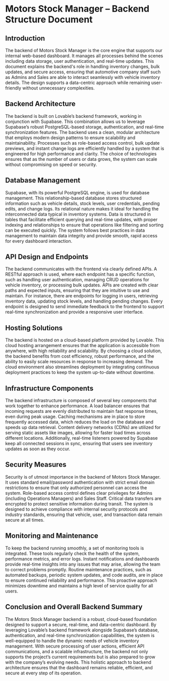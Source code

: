 # Motors Stock Manager – Backend Structure Document

## Introduction

The backend of Motors Stock Manager is the core engine that supports our internal web-based dashboard. It manages all processes behind the scenes including data storage, user authentication, and real-time updates. This document explains the backend's role in handling inventory changes, bulk updates, and secure access, ensuring that automotive company staff such as Admins and Sales are able to interact seamlessly with vehicle inventory details. The design supports a data-centric approach while remaining user-friendly without unnecessary complexities.

## Backend Architecture

The backend is built on Lovable’s backend framework, working in conjunction with Supabase. This combination allows us to leverage Supabase’s robust PostgreSQL-based storage, authentication, and real-time synchronization features. The backend uses a clean, modular architecture that employs modern design patterns to ensure scalability and maintainability. Processes such as role-based access control, bulk update previews, and instant change logs are efficiently handled by a system that is engineered for high performance and clarity. The choice of technologies ensures that as the number of users or data grows, the system can scale without compromising on speed or security.

## Database Management

Supabase, with its powerful PostgreSQL engine, is used for database management. This relationship-based database stores structured information such as vehicle details, stock levels, user credentials, pending edits, and change logs. Its relational nature makes it ideal for handling the interconnected data typical in inventory systems. Data is structured in tables that facilitate efficient querying and real-time updates, with proper indexing and relationships to ensure that operations like filtering and sorting can be executed quickly. The system follows best practices in data management to maintain data integrity and provide smooth, rapid access for every dashboard interaction.

## API Design and Endpoints

The backend communicates with the frontend via clearly defined APIs. A RESTful approach is used, where each endpoint has a specific function, such as handling user authentication, managing CRUD operations for vehicle inventory, or processing bulk updates. APIs are created with clear paths and expected inputs, ensuring that they are intuitive to use and maintain. For instance, there are endpoints for logging in users, retrieving inventory data, updating stock levels, and handling pending changes. Every endpoint is designed to send immediate feedback to the frontend to support real-time synchronization and provide a responsive user interface.

## Hosting Solutions

The backend is hosted on a cloud-based platform provided by Lovable. This cloud hosting arrangement ensures that the application is accessible from anywhere, with high reliability and scalability. By choosing a cloud solution, the backend benefits from cost efficiency, robust performance, and the ability to easily scale resources in response to increasing demand. The cloud environment also streamlines deployment by integrating continuous deployment practices to keep the system up-to-date without downtime.

## Infrastructure Components

The backend infrastructure is composed of several key components that work together to enhance performance. A load balancer ensures that incoming requests are evenly distributed to maintain fast response times, even during peak usage. Caching mechanisms are in place to store frequently accessed data, which reduces the load on the database and speeds up data retrieval. Content delivery networks (CDNs) are utilized for serving static assets like images, allowing for faster load times across different locations. Additionally, real-time listeners powered by Supabase keep all connected sessions in sync, ensuring that users see inventory updates as soon as they occur.

## Security Measures

Security is of utmost importance in the backend of Motors Stock Manager. It uses standard email/password authentication with strict email domain restrictions to ensure that only authorized personnel can access the system. Role-based access control defines clear privileges for Admins (including Operations Managers) and Sales Staff. Critical data transfers are encrypted to protect sensitive information during transit. The system is designed to achieve compliance with internal security protocols and industry standards, ensuring that vehicle, user, and transaction data remain secure at all times.

## Monitoring and Maintenance

To keep the backend running smoothly, a set of monitoring tools is integrated. These tools regularly check the health of the system, performance metrics, and error logs. Instant notifications and dashboards provide real-time insights into any issues that may arise, allowing the team to correct problems promptly. Routine maintenance practices, such as automated backups, periodic system updates, and code audits, are in place to ensure continued reliability and performance. This proactive approach minimizes downtime and maintains a high level of service quality for all users.

## Conclusion and Overall Backend Summary

The Motors Stock Manager backend is a robust, cloud-based foundation designed to support a secure, real-time, and data-centric dashboard. By leveraging Lovable’s backend framework alongside Supabase’s database, authentication, and real-time synchronization capabilities, the system is well-equipped to handle the dynamic needs of vehicle inventory management. With secure processing of user actions, efficient API communications, and a scalable infrastructure, the backend not only supports the project’s current requirements but is also prepared to grow with the company’s evolving needs. This holistic approach to backend architecture ensures that the dashboard remains reliable, efficient, and secure at every step of its operation.
